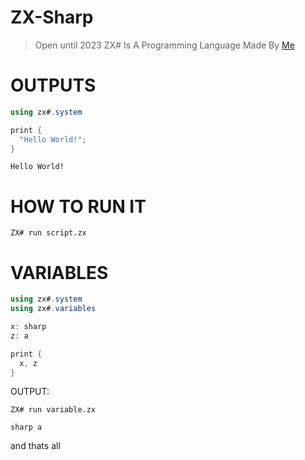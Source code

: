 # ZX-Sharp
> Open until 2023
ZX# Is A Programming Language Made By [Me](https://github.com/bambitheone82112)

# OUTPUTS

```c#
using zx#.system

print {
  "Hello World!";
}
```

```
Hello World!
```

# HOW TO RUN IT
```
ZX# run script.zx
```

# VARIABLES

```c#
using zx#.system
using zx#.variables

x: sharp
z: a

print {
  x, z
}
```

OUTPUT:
```
ZX# run variable.zx
```

```
sharp a
```

and thats all
